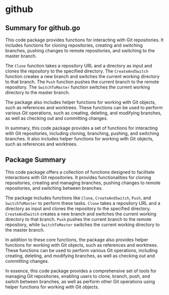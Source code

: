 # github

## Summary for github.go

This code package provides functions for interacting with Git repositories. It includes functions for cloning repositories, creating and switching branches, pushing changes to remote repositories, and switching to the master branch.

The `Clone` function takes a repository URL and a directory as input and clones the repository to the specified directory. The `CreateAndSwitch` function creates a new branch and switches the current working directory to that branch. The `Push` function pushes the current branch to the remote repository. The `SwitchToMaster` function switches the current working directory to the master branch.

The package also includes helper functions for working with Git objects, such as references and worktrees. These functions can be used to perform various Git operations, such as creating, deleting, and modifying branches, as well as checking out and committing changes.

In summary, this code package provides a set of functions for interacting with Git repositories, including cloning, branching, pushing, and switching branches. It also includes helper functions for working with Git objects, such as references and worktrees.



## Package Summary

This code package offers a collection of functions designed to facilitate interactions with Git repositories. It provides functionalities for cloning repositories, creating and managing branches, pushing changes to remote repositories, and switching between branches.

The package includes functions like `Clone`, `CreateAndSwitch`, `Push`, and `SwitchToMaster` to perform these tasks. `Clone` takes a repository URL and a directory as input and clones the repository to the specified directory. `CreateAndSwitch` creates a new branch and switches the current working directory to that branch. `Push` pushes the current branch to the remote repository, while `SwitchToMaster` switches the current working directory to the master branch.

In addition to these core functions, the package also provides helper functions for working with Git objects, such as references and worktrees. These functions can be used to perform various Git operations, including creating, deleting, and modifying branches, as well as checking out and committing changes.

In essence, this code package provides a comprehensive set of tools for managing Git repositories, enabling users to clone, branch, push, and switch between branches, as well as perform other Git operations using helper functions for working with Git objects.



